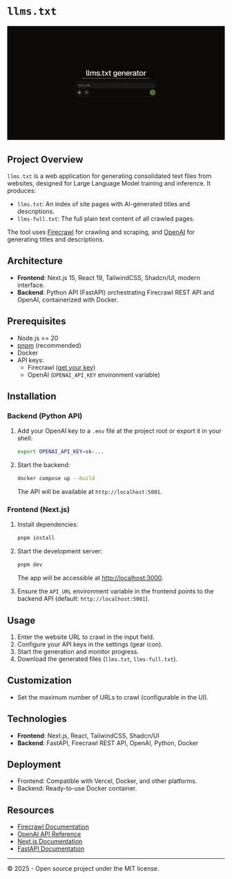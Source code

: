 # `llms.txt`

![llms.txt OpenGraph preview](src/app/opengraph-image.png)

## Project Overview

`llms.txt` is a web application for generating consolidated text files from websites, designed for Large Language Model training and inference. It produces:
- `llms.txt`: An index of site pages with AI-generated titles and descriptions.
- `llms-full.txt`: The full plain text content of all crawled pages.

The tool uses [Firecrawl](https://www.firecrawl.dev/) for crawling and scraping, and [OpenAI](https://platform.openai.com/) for generating titles and descriptions.

## Architecture

- **Frontend**: Next.js 15, React 19, TailwindCSS, Shadcn/UI, modern interface.
- **Backend**: Python API (FastAPI) orchestrating Firecrawl REST API and OpenAI, containerized with Docker.

## Prerequisites

- Node.js >= 20
- [pnpm](https://pnpm.io/) (recommended)
- Docker
- API keys:
  - Firecrawl ([get your key](https://www.firecrawl.dev/app/api-keys))
  - OpenAI (`OPENAI_API_KEY` environment variable)

## Installation

### Backend (Python API)

1. Add your OpenAI key to a `.env` file at the project root or export it in your shell:
   ```bash
   export OPENAI_API_KEY=sk-...
   ```
2. Start the backend:
   ```bash
   docker compose up --build
   ```
   The API will be available at `http://localhost:5001`.

### Frontend (Next.js)

1. Install dependencies:
   ```bash
   pnpm install
   ```
2. Start the development server:
   ```bash
   pnpm dev
   ```
   The app will be accessible at [http://localhost:3000](http://localhost:3000).

3. Ensure the `API_URL` environment variable in the frontend points to the backend API (default: `http://localhost:5001`).

## Usage

1. Enter the website URL to crawl in the input field.
2. Configure your API keys in the settings (gear icon).
3. Start the generation and monitor progress.
4. Download the generated files (`llms.txt`, `llms-full.txt`).

## Customization

- Set the maximum number of URLs to crawl (configurable in the UI).

## Technologies

- **Frontend**: Next.js, React, TailwindCSS, Shadcn/UI
- **Backend**: FastAPI, Firecrawl REST API, OpenAI, Python, Docker

## Deployment

- Frontend: Compatible with Vercel, Docker, and other platforms.
- Backend: Ready-to-use Docker container.

## Resources

- [Firecrawl Documentation](https://docs.firecrawl.dev/)
- [OpenAI API Reference](https://platform.openai.com/docs/api-reference)
- [Next.js Documentation](https://nextjs.org/docs)
- [FastAPI Documentation](https://fastapi.tiangolo.com/)

---

© 2025 - Open source project under the MIT license.
